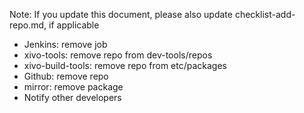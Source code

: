 Note: If you update this document, please also update checklist-add-repo.md, if applicable

- Jenkins: remove job
- xivo-tools: remove repo from dev-tools/repos
- xivo-build-tools: remove repo from etc/packages
- Github: remove repo
- mirror: remove package
- Notify other developers

